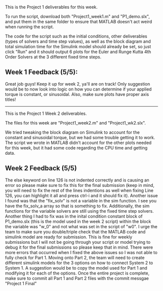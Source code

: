 This is the Project 1 deliverables for this week. 

To run the script, download both "Project1_week1.m" and "P1_demo.slx", and put them in the same folder to ensure that MATLAB doesn't act weird when running the script. 

The code for the script such as the initial conditions, other deliverables (types of solvers and time step values), as well as the block diagram and total simulation time for the Simulink model should already be set, so just click "Run" and it should output 6 plots for the Euler and Runge Kutta 4th Order Solvers at the 3 different fixed time steps. 

## Week 1 Feedback (5/5):
Great job guys! Keep it up for week 2, ya'll are on track! Only suggestion would be to now look into logic on how you can determine if your applied torque is constant, or sinusoidal. Also, make sure plots have proper axis titles!

---------------------------------------------------------------------------------------------------------------------------------------------

This is the Project 1 Week 2 deliverables. 

The files for this week are "Project1_week2.m" and "Project1_wk2.slx".

We tried tweaking the block diagram on Simulink to account for the constant and sinusoidal torque, but we had some trouble getting it to work. The script we wrote in MATLAB didn't account for the other plots needed for this week, but it had some code regarding the CPU time and getting data.

## Week 2 Feedback (5/5)
The else keyword on line 126 is not indented correctly and is causing an error so please make sure to fix this for the final submission (keep in mind, you will need to fix the rest of the lines indentions as well when fixing Line 126, you can highlight it all and press ctrl-i and it should fix it). Another issue I found was that the "fix_solv" is not a variable in the sim function. I see you have the fix_solv_a array so that is something to fix. Additionally, the sim functions for the variable solvers are still using the fixed time step solvers. Another thing I had to fix was in the inital condition constant block of P1_demo.slx (this is the model used in the week 2 script) within the block the variable was "w_0" and not what was set in the script of "w0". I urge the team to make sure you double/triple check that the MATLAB code and simulink model are ready for submission. This is fine for weekly submissions but I will not be going through your script or model trying to debug it for the final submissions so please keep that in mind. There were more errors that occurred when I fixed the above issues so I was not able to fully check for Part 1. Moving onto Part 2, the team will need to create different simulink models for the 3 options on how to connect System 2 to System 1. A suggestion would be to copy the model used for Part 1 and modifying it for each of the options. Once the entire project is complete, make sure to commit all Part 1 and Part 2 files with the commit messgae "Project 1 Final"